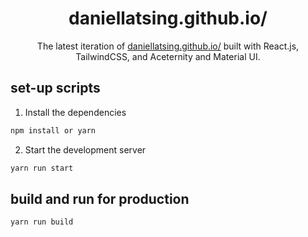<h1 align="center">
    daniellatsing.github.io/
</h1>
<p align="center">
    The latest iteration of <a href="https://daniellatsing.github.io/" target="_blank">daniellatsing.github.io/</a> built with React.js, TailwindCSS, and Aceternity and Material UI.
</p>

## set-up scripts

1. Install the dependencies

```sh
npm install or yarn
```

2. Start the development server

```sh
yarn run start
```

## build and run for production
```sh
yarn run build
```
